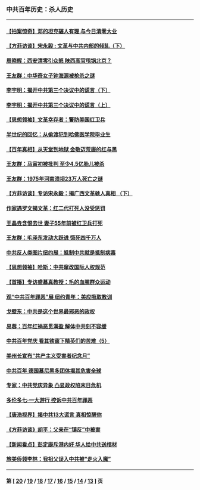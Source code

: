 ### 中共百年历史：杀人历史
---
#### [【拍案惊奇】邓的坦克碾人有理 与今日清零大业](../../pages/nf1176106/n13729574.md?09040430) 
#### [【方菲访谈】宋永毅 : 文革与中共内部的倾轧（下）](../../pages/nf1176106/n13486836.md?09040430) 
#### [周晓辉：西安清零引众怒 陕西高官甩锅北京？](../../pages/nf1176106/n13484627.md?09040430) 
#### [王友群：中华奇女子钟海源被枪杀之谜](../../pages/nf1176106/n13430555.md?09040430) 
#### [李宇明：揭开中共第三个决议中的谎言（下）](../../pages/nf1176106/n13389389.md?09040430) 
#### [李宇明：揭开中共第三个决议中的谎言（上）](../../pages/nf1176106/n13388697.md?09040430) 
#### [【思想领袖】文革幸存者：警防美国红卫兵](../../pages/nf1176106/n13339289.md?09040430) 
#### [半世纪的回忆：从偷渡犯到哈佛医学院毕业生](../../pages/nf1176106/n13345328.md?09040430) 
#### [【百年真相】从天堂到地狱 金敬迈荒唐的红与黑](../../pages/nf1176106/n13336995.md?09040430) 
#### [王友群：马寅初被批判 至少4.5亿胎儿被杀](../../pages/nf1176106/n13260313.md?09040430) 
#### [王友群：1975年河南溃坝23万人死亡之谜](../../pages/nf1176106/n13231576.md?09040430) 
#### [【方菲访谈】专访宋永毅：揭广西文革骇人真相 （下）](../../pages/nf1176106/n13209074.md?09040430) 
#### [作家遇罗文揭文革：红二代打死人没受惩罚](../../pages/nf1176106/n13205254.md?09040430) 
#### [王晶垚含恨去世 妻子55年前被红卫兵打死](../../pages/nf1176106/n13203590.md?09040430) 
#### [王友群：毛泽东发动大跃进 饿死四千万人](../../pages/nf1176106/n13177158.md?09040430) 
#### [中共反人类图片纽约展：抵制中共就是抵制病毒](../../pages/nf1176106/n13115371.md?09040430) 
#### [【思想领袖】哈斯：中共窜改国际人权规范](../../pages/nf1176106/n13053647.md?09040430) 
#### [【首播】专访盛慕真教授：毛的血腥群众运动](../../pages/nf1176106/n13091782.md?09040430) 
#### [观“中共百年罪恶”展 纽约青年：美应吸取教训](../../pages/nf1176106/n13085246.md?09040430) 
#### [戈壁东：中共是这个世界最邪恶的政权](../../pages/nf1176106/n13085641.md?09040430) 
#### [易蓉：百年红祸恶贯满盈 解体中共刻不容缓](../../pages/nf1176106/n13084455.md?09040430) 
#### [中共百年党庆 看其铁窗下精英们的苦难（5）](../../pages/nf1176106/n13076766.md?09040430) 
#### [美州长宣布“共产主义受害者纪念月”](../../pages/nf1176106/n13074024.md?09040430) 
#### [中共百年 德国慕尼黑多团体揭其危害全球](../../pages/nf1176106/n13068873.md?09040430) 
#### [专家：中共党庆异象 凸显政权陷末日危机](../../pages/nf1176106/n13067084.md?09040430) 
#### [多伦多七·一大游行 控诉中共百年罪恶](../../pages/nf1176106/n13062043.md?09040430) 
#### [【唐浩视界】揭中共13大谎言 真相惊醒你](../../pages/nf1176106/n13065208.md?09040430) 
#### [《方菲访谈》胡平：父亲在“镇反”中被害](../../pages/nf1176106/n13064114.md?09040430) 
#### [【新闻看点】彭定康斥港内奸 华人给中共送棺材](../../pages/nf1176106/n13064230.md?09040430) 
#### [旅美侨领李林：我祖父误入中共被“走火入魔”](../../pages/nf1176106/n13062777.md?09040430) 

---
#### 第 [ [20](./20.md?09040430) / [19](./19.md?09040430) / [18](./18.md?09040430) / [17](./17.md?09040430) / [16](./16.md?09040430) / [15](./15.md?09040430) / [14](./14.md?09040430) / [13](./13.md?09040430) ] 页
